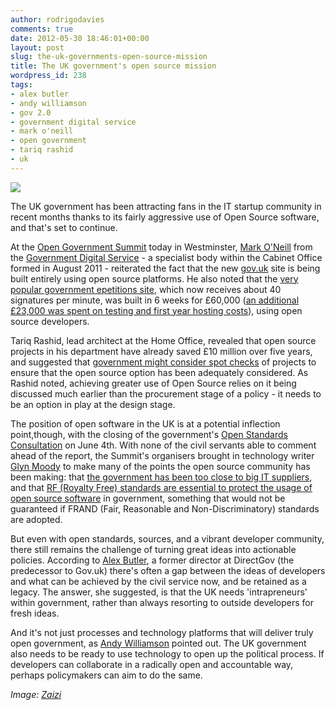 ```yaml
---
author: rodrigodavies
comments: true
date: 2012-05-30 18:46:01+00:00
layout: post
slug: the-uk-governments-open-source-mission
title: The UK government's open source mission
wordpress_id: 238
tags:
- alex butler
- andy williamson
- gov 2.0
- government digital service
- mark o'neill
- open government
- tariq rashid
- uk
---
```


[![](http://rodrigodavies.com/blog/wp-content/uploads/2012/05/7300787556_645510b53c_z11.jpg)](http://rodrigodavies.com/blog/wp-content/uploads/2012/05/7300787556_645510b53c_z11.jpg)

The UK government has been attracting fans in the IT startup community in recent months thanks to its fairly aggressive use of Open Source software, and that's set to continue.

At the [Open Government Summit](http://opengov.zaizi.com/) today in Westminster, [Mark O'Neill](http://twitter.com/marxculture) from the [Government Digital Service](http://digital.cabinetoffice.gov.uk/) - a specialist body within the Cabinet Office formed in August 2011 - reiterated the fact that the new [gov.uk](https://www.gov.uk/) site is being built entirely using open source platforms. He also noted that the [very popular government epetitions site](http://digital.cabinetoffice.gov.uk/2012/05/29/e-petitions-open-source-open-data-and-getting-trendy/), which now receives about 40 signatures per minute, was built in 6 weeks for £60,000 ([an additional £23,000 was spent on testing and first year hosting costs](https://twitter.com/rodrigodavies/status/207772783625764864)), using open source developers.

Tariq Rashid, lead architect at the Home Office, revealed that open source projects in his department have already saved £10 million over five years, and suggested that [government might consider spot checks](http://www.v3.co.uk/v3-uk/news/2180932/government-departments-possibility-source-spot-checks) of projects to ensure that the open source option has been adequately considered. As Rashid noted, achieving greater use of Open Source relies on it being discussed much earlier than the procurement stage of a policy - it needs to be an option in play at the design stage.

The position of open software in the UK is at a potential inflection point,though, with the closing of the government's [Open Standards Consultation](http://consultation.cabinetoffice.gov.uk/openstandards/) on June 4th. With none of the civil servants able to comment ahead of the report, the Summit's organisers brought in technology writer [Glyn Moody](https://twitter.com/#!/glynmoody) to make many of the points the open source community has been making: that [the government has been too close to big IT suppliers](https://twitter.com/rodrigodavies/status/207788046572199938), and that [RF (Royalty Free) standards are essential to protect the usage of open source software](http://www.openforumeurope.org/source/latest-news-on-open-source/government-wants-open-standards-to-be-royalty-free) in government, something that would not be guaranteed if FRAND (Fair, Reasonable and Non-Discriminatory) standards are adopted.

But even with open standards, sources, and a vibrant developer community, there still remains the challenge of turning great ideas into actionable policies. According to [Alex Butler](https://twitter.com/#!/alex_butler), a former director at DirectGov (the predecessor to Gov.uk) there's often a gap between the ideas of developers and what can be achieved by the civil service now, and be retained as a legacy. The answer, she suggested, is that the UK needs 'intrapreneurs' within government, rather than always resorting to outside developers for fresh ideas.

And it's not just processes and technology platforms that will deliver truly open government, as [Andy Williamson](https://twitter.com/#!/andy_williamson) pointed out. The UK government also needs to be ready to use technology to open up the political process. If developers can collaborate in a radically open and accountable way, perhaps policymakers can aim to do the same.

_Image: [Zaizi](http://www.flickr.com/photos/zaizi/7300787556/sizes/z/in/photostream/)_
